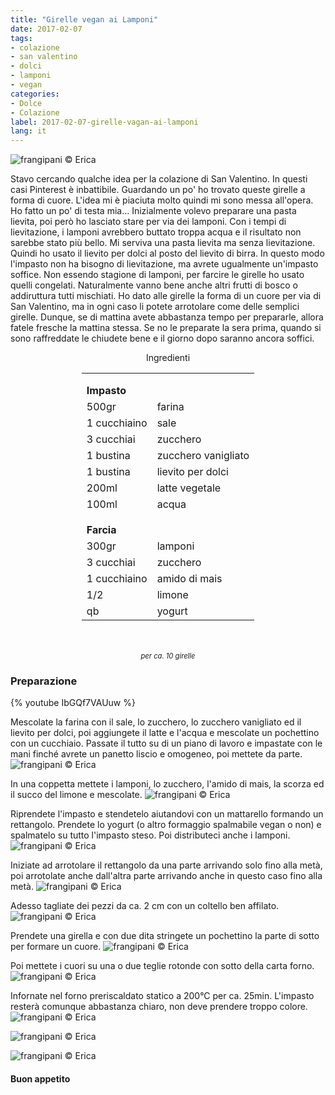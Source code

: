 ```yaml
---
title: "Girelle vegan ai Lamponi"
date: 2017-02-07
tags:
- colazione
- san valentino
- dolci
- lamponi
- vegan
categories:
- Dolce
- Colazione
label: 2017-02-07-girelle-vagan-ai-lamponi
lang: it
---
```

![](header.jpg "frangipani © Erica")

Stavo cercando qualche idea per la colazione di San Valentino. In questi casi Pinterest è inbattibile. Guardando un po' ho trovato queste girelle a forma di cuore. L'idea mi è piaciuta molto quindi mi sono messa all'opera. Ho fatto un po' di testa mia... Inizialmente volevo preparare una pasta lievita, poi però ho lasciato stare per via dei lamponi. Con i tempi di lievitazione, i lamponi avrebbero buttato troppa acqua e il risultato non sarebbe stato più bello. Mi serviva una pasta lievita ma senza lievitazione. Quindi ho usato il lievito per dolci al posto del lievito di birra. In questo modo l'impasto non ha bisogno di lievitazione, ma avrete ugualmente un'impasto soffice. Non essendo stagione di lamponi, per farcire le girelle ho usato quelli congelati. Naturalmente vanno bene anche altri frutti di bosco o addiruttura tutti mischiati. Ho dato alle girelle la forma di un cuore per via di San Valentino, ma in ogni caso li potete arrotolare come delle semplici girelle. Dunque, se di mattina avete abbastanza tempo per prepararle, allora fatele fresche la mattina stessa. Se no le preparate la sera prima, quando si sono raffreddate le chiudete bene e il giorno dopo saranno ancora soffici.

<div id="wrapper" style="text-align: center">
  <div id="yourdiv" style="display: inline-block;">
    <div class="ingredients">
      <div class="ingredients-title">Ingredienti</div>
      <table>
        <tbody>
          </tr>
          <tr style="height: 15px;"></tr>
          <tr>          
            <td colspan="2"><b>Impasto</b></td>
          </tr>      
          <tr>
            <td>500gr</td>
            <td>farina</td>
          </tr>
          <tr>
            <td>1 cucchiaino</td>
            <td>sale</td>
          </tr>
          <tr>
            <td>3 cucchiai</td>
            <td>zucchero</td>        
          </tr>
          <tr>
            <td>1 bustina</td>
            <td>zucchero vanigliato</td>
          </tr>
          <tr>
            <td>1 bustina</td>
            <td>lievito per dolci</td>
          </tr>
          <tr>
            <td>200ml</td>
            <td>latte vegetale</td>
          </tr>
          <tr>
            <td>100ml</td>
            <td>acqua</td>
          </tr>
          <tr style="height: 15px;"></tr>
          <tr>          
            <td colspan="2"><b>Farcia</b></td>
          </tr>      
          <tr>
            <td>300gr</td>
            <td>lamponi</td>
          </tr>
          <tr>
            <td>3 cucchiai</td>
            <td>zucchero</td>
          </tr>
          <tr>
            <td>1 cucchiaino</td>
            <td>amido di mais</td>
          </tr>
          <tr>
            <td>1/2</td>
            <td>limone</td>
          </tr>
          <tr>
            <td>qb</td>
            <td>yogurt</td>
          </tr>
        </tbody>
      </table>
      <br></br>
      <i class="pull-right" style="font-size: 80%;">per ca. 10 girelle</i>
    </div>
  </div>
</div>


<h3>
  <font color="grey">
    <i class="fa-solid fa-gears"></i>
  </font> Preparazione
</h3>

{% youtube IbGQf7VAUuw %}

Mescolate la farina con il sale, lo zucchero, lo zucchero vanigliato ed il lievito per dolci, poi aggiungete il latte e l'acqua e mescolate un pochettino con un cucchiaio. Passate il tutto su di un piano di lavoro e impastate con le mani finché avrete un panetto liscio e omogeneo, poi mettete da parte.
![](impasto.jpg "frangipani © Erica")

In una coppetta mettete i lamponi, lo zucchero, l'amido di mais, la scorza ed il succo del limone e mescolate.
![](farcia.jpg "frangipani © Erica")

Riprendete l'impasto e stendetelo aiutandovi con un mattarello formando un rettangolo. Prendete lo yogurt (o altro formaggio spalmabile vegan o non) e spalmatelo su tutto l'impasto steso. Poi distributeci anche i lamponi.
![](rettangolo.jpg "frangipani © Erica")

Iniziate ad arrotolare il rettangolo da una parte arrivando solo fino alla metà, poi arrotolate anche dall'altra parte arrivando anche in questo caso fino alla metà.
![](rotolo.jpg "frangipani © Erica")

Adesso tagliate dei pezzi da ca. 2 cm con un coltello ben affilato.
![](tagliare.jpg "frangipani © Erica")

Prendete una girella e con due dita stringete un pochettino la parte di sotto per formare un cuore.
![](cuore.jpg "frangipani © Erica")

Poi mettete i cuori su una o due teglie rotonde con sotto della carta forno.
![](teglia.jpg "frangipani © Erica")

Infornate nel forno preriscaldato statico a 200°C per ca. 25min. L'impasto resterà comunque abbastanza chiaro, non deve prendere troppo colore.
![](risultato1.jpg "frangipani © Erica")

![](risultato2.jpg "frangipani © Erica")

![](risultato3.jpg "frangipani © Erica")

<h4>Buon appetito
  <font color="red">
    <i class="fa-regular fa-face-smile"></i>
  </font>
</h4>

